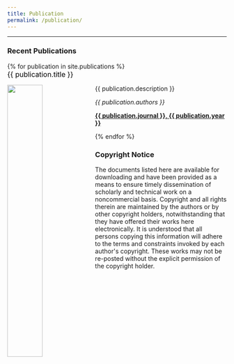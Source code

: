 ```yaml
---
title: Publication
permalink: /publication/
---
```


<hr>
<head>
<style>
<!-- styling for the cards -->
table {
  font-family: arial, sans-serif;
  border-collapse: collapse;
  width: 100%;
}

td, th {
border: 1px solid #dddddd;
text-align: left;
padding: 8px;
}

tr:nth-child(even) {
background-color: #dddddd;
}

td {
font-size: 14px;
}

a {
font-size: 16px;
line-height: 1px;
}

i {
font-size: 12px;
line-height: 1px;
padding-top: 5px
}

.well {
background-color: white;
border-radius: 30px;
}

.well:hover{
  background-color: #f5f5f5;
}

.search-container {
margin-bottom: 20px;
margin-left: 35%;

}

h4{
font-size: medium;
}

</style>
</head>

<!-- pasting all publications from _publications folder -->
### Recent Publications
<div id="publications-container">
{% for publication in site.publications %}
  <div class="col-sm-6 card-item">
    <div class="well">
      <a style="text-decoration: none; color: black; font-size: medium;" href="{{ publication.link }}">{{ publication.title }}</a>
      <p><img src="{{site.baseurl}}{{ publication.image }}" class="img-responsive" width="40%" style="float:left" alt=""></p>
      <p>{{ publication.description }}</p>
      <p><em>{{ publication.authors }}</em></p>
      <p><strong><a href="{{ publication.link }}">{{ publication.journal }}, {{ publication.year }}</a></strong></p>
    </div>
  </div>
{% endfor %}
</div>



<!-- group photo to be on the meet our team -->
<!-- img/peope/nh1--> 






<!-- <table>
 <tr><td><a href="https://www.biorxiv.org/content/10.1101/2022.07.04.498676v1">Executed and imagined grasping movements can be decoded from lower dimensional representation of distributed non-motor brain areas</a><br>
<i>Maarten C Ottenhoff, Maxime Verwoert, Sophocles Goulis, Albert Colon, Louis Wagner, Simon Tousseyn, Johannes P van Dijk, Pieter Kubben, Christian Herff</i><br>
bioRxiv, 2022</td></tr>
 <tr><td><a href="https://www.biorxiv.org/content/10.1101/2022.08.04.502829v1">The Nested Hierarchy of Overt, Mouthed, and Imagined Speech Activity Evident in Intracranial Recordings</a><br>
<i>Pedram Z Soroush, Christian Herff, Stephanie K Ries, Jerry J Shih, Tanja Schultz, Dean J Krusienski</i><br>
bioRxiv, 2022</td></tr>
  <tr><td><a href="https://www.cambridge.org/core/services/aop-cambridge-core/content/view/58CF5C42C9821AFF2092137B424884A7/S0033291722002367a.pdf/div-class-title-designing-daily-life-research-combining-experience-sampling-method-with-parallel-data-div.pdf">Designing daily-life research combining experience sampling method with parallel data</a><br>
<i>Joana De Calheiros Velozo, Jeroen Habets, Sandip V George, Koen Niemeijer, Olga Minaeva, Noëmi Hagemann, Christian Herff, Peter Kuppens, Aki Rintala, Thomas Vaessen, Harriëtte Riese, Philippe Delespaul</i><br>
Psychological Medicine, 2022</td></tr>
  <tr><td><a href="https://ieeexplore.ieee.org/abstract/document/9747300">Towards Closed-Loop Speech Synthesis from Stereotactic EEG: A Unit Selection Approach</a><br>
<i>Miguel Angrick, Maarten Ottenhoff, Lorenz Diener, Darius Ivucic, Gabriel Ivucic, Sophocles Goulis, Albert J Colon, Louis Wagner, Dean J Krusienski, Pieter L Kubben, Tanja Schultz, Christian Herff</i><br>
ICASSP 2022-2022 IEEE International Conference on Acoustics, Speech and Signal Processing (ICASSP), 2022</td></tr>
  <tr><td><a href="https://www.nature.com/articles/s41597-022-01542-9">Dataset of Speech Production in intracranial Electroencephalography</a><br>
<i>Maxime Verwoert, Maarten C Ottenhoff, Sophocles Goulis, Albert J Colon, Louis Wagner, Simon Tousseyn, Johannes P van Dijk, Pieter L Kubben, Christian Herff</i><br>
Scientific Data, 2022</td></tr>
<tr><td><a href="https://www.tandfonline.com/doi/abs/10.1080/2326263X.2021.2009654">Workshops of the eighth international brain–computer interface meeting: BCIs: the next frontier</a><br>
<i>Jane E Huggins, Dean Krusienski, Mariska J Vansteensel, Davide Valeriani, Antonia Thelen, Sergey Stavisky, James JS Norton, Anton Nijholt, Gernot Müller-Putz, Nataliya Kosmyna, Louis Korczowski, Christoph Kapeller, Christian Herff, Sebastian Halder, Christoph Guger, Moritz Grosse-Wentrup, Robert Gaunt, Aliceson Nicole Dusang, Pierre Clisson, Ricardo Chavarriaga, Charles W Anderson, Brendan Allison, Tetiana Aksenova, Erik Aarnoutse</i><br>
Brain-Computer Interfaces, 2022</td></tr>
</table>
### 2021
<table>
<tr><td><a href="https://arxiv.org/abs/2111.01457">Synthesizing Speech from Intracranial Depth Electrodes using an Encoder-Decoder Framework</a><br>
<i>Jonas Kohler, Maarten C Ottenhoff, Sophocles Goulis, Miguel Angrick, Albert J Colon, Louis Wagner, Simon Tousseyn, Pieter L Kubben, Christian Herff</i><br>
arXiv, 2021</td></tr><br>
<tr><td><a href="https://ieeexplore.ieee.org/abstract/document/9629639">Continuously Decoding Grasping Movements using Stereotactic Depth Electrodes</a><br>
<i>Maarten C Ottenhoff, Sophocles Goulis, Louis Wagner, Simon Tousseyn, Albert Colon, Pieter Kubben, Christian Herff</i><br>
2021 43rd Annual International Conference of the IEEE Engineering in Medicine & Biology Society (EMBC), 2021</td></tr>
<tr><td><a href="https://ieeexplore.ieee.org/abstract/document/9629711">Speech Synthesis from Stereotactic EEG using an Electrode Shaft Dependent Multi-Input Convolutional Neural Network Approach</a><br>
<i>Miguel Angrick, Maarten Ottenhoff, Sophocles Goulis, Albert J Colon, Louis Wagner, Dean J Krusienski, Pieter L Kubben, Tanja Schultz, Christian Herff</i><br>
2021 43rd Annual International Conference of the IEEE Engineering in Medicine & Biology Society (EMBC), 2021</td></tr>
<tr><td><a href="https://iopscience.iop.org/article/10.1088/1741-2552/ac2c9f/meta">Decoding four hand gestures with a single bipolar pair of electrocorticography electrodes</a><br>
<i>Maxime Verwoert, Mariska J Vansteensel, Zachary V Freudenburg, Erik J Aarnoutse, Frans S S Leijten, Nick F Ramsey, Mariana P Branco</i><br>
Journal of Neural Engineering, 2021</td></tr>
<tr><td><a href="https://www.nature.com/articles/s42003-021-02578-0">Real-time synthesis of imagined speech processes from minimally invasive recordings of neural activity</a><br>
<i>Miguel Angrick, Maarten C Ottenhoff, Lorenz Diener, Darius Ivucic, Gabriel Ivucic, Sophocles Goulis, Jeremy Saal, Albert J Colon, Louis Wagner, Dean J Krusienski, Pieter L Kubben, Tanja Schultz, Christian Herff</i><br>
Communications Biology, 2021</td></tr>
<tr><td><a href="https://www.sciencedirect.com/science/article/pii/S2213158221002734">Variability in subthalamic nucleus targeting for deep brain stimulation with 3 and 7 Tesla magnetic resonance imaging</a><br>
<i>Bethany R Isaacs, Margot Heijmans, Mark L Kuijf, Pieter L Kubben, Linda Ackermans, Yasin Temel, Max C Keuken, Birte U Forstmann</i><br>
NeuroImage: Clinical, 2021</td></tr>
<tr><td><a href="https://bmjopen.bmj.com/content/bmjopen/11/7/e047347.full.pdf">Predicting mortality of individual COVID-19 patients: A multicenter Dutch cohort*</a><br>
<i>Maarten C Ottenhoff, Lucas A Ramos, Wouter Potters, Marcus LF Janssen, Deborah Hubers, Shi Hu, Egill A Fridgeirsson, Dan Piña-Fuentes, Rajat Thomas, Iwan CC van der Horst, Christian Herff, Pieter Kubben, Paul WG Elbers, Henk A Marquering, Max Welling, Suat Simsek, Martijn D de Kruif, Tom Dormans, Lucas M Fleuren, Michiel Schinkel, Peter G Noordzij, Joop P van den Bergh, Caroline E Wyers, David TB Buis, W Joost Wiersinga, Ella HC van den Hout, Auke C Reidinga, Daisy Rusch, Kim CE Sigaloff, Renee A Douma, Lianne de Haan, Niels C Gritters van den Oever, Roger JMW Rennenberg, Guido A van Wingen, Marcel JH Aries, Martijn Beudel</i><br>
BMJ open, 2021</td></tr>
<tr><td><a href="https://www.frontiersin.org/articles/10.3389/fdgth.2021.618959/full?utm_source=S-TWT&utm_medium=SNET&utm_campaign=ECO_FDGTH_XXXXXXXX_auto-dlvrit">Digital health integration with neuromodulation therapies: the future of patient-centric innovation in neuromodulation</a><br>
<i>Yagna J Pathak, Walter Greenleaf, Leo Verhagen Metman, Pieter Kubben, Sridevi Sarma, Brian Pepin, Douglas Lautner, Scott DeBates, Alex M Benison, Binesh Balasingh, Erika Ross</i><br>
Frontiers in Digital Health, 2021</td></tr>
<tr><td><a href="https://journals.plos.org/plosone/article?id=10.1371/journal.pone.0249920">Can predicting COVID-19 mortality in a European cohort using only demographic and comorbidity data surpass age-based prediction: An externally validated study</a><br>
<i>Avishek Chatterjee, Guangyao Wu, Sergey Primakov, Cary Oberije, Henry Woodruff, Pieter Kubben, Ronald Henry, Marcel JH Aries, Martijn Beudel, Peter G Noordzij, Tom Dormans, Niels C Gritters van den Oever, Joop P van den Bergh, Caroline E Wyers, Suat Simsek, Renée Douma, Auke C Reidinga, Martijn D de Kruif, Julien Guiot, Anne-Noelle Frix, Renaud Louis, Michel Moutschen, Pierre Lovinfosse, Philippe Lambin</i><br>
PloS one, 2021</td></tr>
<tr><td><a href="https://link.springer.com/article/10.1186/s12859-021-03961-8">Tremor assessment using smartphone sensor data and fuzzy reasoning</a><br>
<i>Caro Fuchs, Marco S Nobile, Guillaume Zamora, Aurélie Degeneffe, Pieter Kubben, Uzay Kaymak</i><br>
BMC bioinformatics, 2021</td></tr>
<tr><td><a href="https://www.mdpi.com/2306-5729/6/2/22/pdf">A Long-Term, Real-Life Parkinson Monitoring Database Combining Unscripted Objective and Subjective Recordings</a><br>
<i>Jeroen GV Habets, Margot Heijmans, Albert FG Leentjens, Claudia JP Simons, Yasin Temel, Mark L Kuijf, Pieter L Kubben, Christian Herff</i><br>
Data, 2021</td></tr>
<tr><td><a href="https://scholar.google.com/citations?view_op=view_citation&hl=en&user=qJ8121AAAAAJ&sortby=pubdate&citation_for_view=qJ8121AAAAAJ:mvPsJ3kp5DgC">Clinical course of COVID-19 in the Netherlands: an overview of 2607 patients in hospital during the first wave</a><br>
<i>Marcel JH Ariës, Joop P van den Bergh, Martijn Beudel, Wim Boersma, Tom Dormans, Renee Douma, Annet Eerens, Paul WG Elbers, Lucas M Fleuren, L de Haan, IJCC van der Horst, S Hu, D Hubers, MLF Janssen, M de Kruif, PL Kubben, SMJ van Kuijk, PG Noordzij, M Ottenhoff, DAI Piña-Fuentes, WV Potters, AC Reidinga, RSC Renckens, S Rigter, D Rusch, M Schinkel, KCE Sigaloff, S Simsek, P Stassen, R Stassen, RM Thomas, GA van Wingen, M Welling, WJ Wiersinga, MDJ Wolvers, CE Wyers</i><br>
Nederlands Tijdschrift Voor Geneeskunde, 2021</td></tr>
<tr><td><a href="https://www.biorxiv.org/content/10.1101/2021.09.03.458142.full.pdf">Rapid dynamic naturalistic monitoring of bradykinesia in Parkinson’s disease using a wrist-worn accelerometer</a><br>
<i>Jeroen GV Habets, Christian Herff, Pieter L Kubben, Mark L Kuijf, Yasin Temel, Luc JW Evers, Bastiaan R Bloem, Philip A Starr, Simon Little</i><br>
bioRxiv, 2021</td></tr>
<tr><td><a href="https://www.sciencedirect.com/science/article/pii/S0303846720306843">The association between surgical characteristics and cognitive decline following deep brain stimulation of the subthalamic nucleus in Parkinson’s disease</a><br>
<i>Anne EP Mulders, Yasin Temel, Mehmet Tonge, Frédéric LWVJ Schaper, Vivianne van Kranen-Mastenbroek, Linda Ackermans, Pieter Kubben, Marcus LF Janssen, Annelien Duits</i><br>
Clinical Neurology and Neurosurgery, 2021</td></tr>
</table>
### 2020
<table>
  <tr><td><a href="https://scholar.google.com/citations?view_op=view_citation&hl=en&user=qJ8121AAAAAJ&sortby=pubdate&citation_for_view=qJ8121AAAAAJ:4fKUyHm3Qg0C">Adaptive median feature baseline correction for improving recognition of epileptic seizures in ICU EEG</a><br>
<i>Shivarudhrappa Raghu, Natarajan Sriraam, Erik D Gommer, Danny MW Hilkman, Yasin Temel, Shyam Vasudeva Rao, Pieter L Kubben</i><br>
Neurocomputing, 2020</td></tr>
<tr><td><a href="https://bmjopen.bmj.com/content/bmjopen/10/9/e040175.full.pdf">Serial measurements in COVID-19-induced acute respiratory disease to unravel heterogeneity of the disease course: design of the Maastricht Intensive Care COVID cohort (MaastrICCht)</a><br>
<i>Jeanette Tas, Rob JJ Van Gassel, Serge JH Heines, Mark MG Mulder, Nanon FL Heijnen, Melanie J Acampo-de Jong, Julia LM Bels, Frank C Bennis, Marcel Koelmann, Rald VM Groven, Moniek A Donkers, Frank Van Rosmalen, Ben JM Hermans, Steven JR Meex, Alma Mingels, Otto Bekers, Paul Savelkoul, Astrid ML Oude Lashof, Joachim Wildberger, Fabian H Tijssen, Wolfgang Buhre, Jan-Willem EM Sels, Chahinda Ghossein-Doha, Rob GH Driessen, Pieter L Kubben, Marcus LF Janssen, Gerry AF Nicolaes, Ulrich Strauch, Zafer Geyik, Thijs SR Delnoij, Kim HM Walraven, Coen DA Stehouwer, Jeanine AMCF Verbunt, Walther NKA Van Mook, Susanne Van Santen, Ronny M Schnabel, Marcel JH Aries, Marcel CG Van De Poll, Dennis Bergmans, Iwan CC Van Der Horst, Sander Van Kuijk, Bas CT Van Bussel</i><br>
BMJ open, 2020</td></tr>
<tr><td><a href="https://scholar.google.com/citations?view_op=view_citation&hl=en&user=qJ8121AAAAAJ&sortby=pubdate&citation_for_view=qJ8121AAAAAJ:08ZZubdj9fEC">Cross-database evaluation of EEG based epileptic seizures detection driven by adaptive median feature baseline correction</a><br>
<i>S Raghu, Natarajan Sriraam, Erik D Gommer, Danny MW Hilkman, Yasin Temel, Shyam Vasudeva Rao, Alangar Satyaranjandas Hegde, Pieter L Kubben</i><br>
Clinical Neurophysiology, 2020</td></tr>
<tr><td><a href="https://scholar.google.com/citations?view_op=view_citation&hl=en&user=qJ8121AAAAAJ&sortby=pubdate&citation_for_view=qJ8121AAAAAJ:abG-DnoFyZgC">Automated detection of epileptic seizures using successive decomposition index and support vector machine classifier in long-term EEG</a><br>
<i>Shivarudhrappa Raghu, Natarajan Sriraam, Shyam Vasudeva Rao, Alangar Sathyaranjan Hegde, Pieter L Kubben</i><br>
Neural Computing and Applications, 2020</td></tr>
<tr><td><a href="https://www.ncbi.nlm.nih.gov/pmc/articles/pmc7405071/">Prefrontal High Gamma in ECoG tags periodicity of musical rhythms in perception and imagination</a><br>
<i>Steffen A Herff, Christian Herff, Andrew J Milne, Garett Johnson, Jerry J Shih, Dean J Krusienski</i><br>
eNeuro, 2020</td></tr>
<tr><td><a href="https://www.frontiersin.org/articles/10.3389/fnhum.2020.00144/full">Brain-computer interfaces and augmented/virtual reality</a><br>
<i>Felix Putze, Athanasios Vourvopoulos, Anatole Lécuyer, Dean Krusienski, Sergi Bermúdez i Badia, Timothy Mullen, Christian Herff</i><br>
Frontiers in human neuroscience, 2020</td></tr>
<tr><td><a href="https://www.ncbi.nlm.nih.gov/pmc/articles/PMC7324271/">Complexity analysis and dynamic characteristics of EEG using MODWT based entropies for identification of seizure onset</a><br>
<i>Shivarudhrappa Raghu, Natarajan Sriraam, Yasin Temel, Shyam Vasudeva Rao, Alangar Sathyaranjan Hegde, Pieter L Kubben</i><br>
Journal of biomedical research, 2020</td></tr>
<tr><td><a href="https://scholar.google.com/citations?view_op=view_citation&hl=en&user=qJ8121AAAAAJ&sortby=pubdate&citation_for_view=qJ8121AAAAAJ:sSrBHYA8nusC">Mobile apps for neuroscience</a><br>
<i>Albert-Jan Plate, Pieter Kubben</i><br>
Neurotechnology: Methods, advances and applications, 2020</td></tr>
<tr><td><a href="https://scholar.google.com/citations?view_op=view_citation&hl=en&user=qJ8121AAAAAJ&sortby=pubdate&citation_for_view=qJ8121AAAAAJ:738O_yMBCRsC">EEG based multi-class seizure type classification using convolutional neural network and transfer learning</a><br>
<i>Shivarudhrappa Raghu, Natarajan Sriraam, Yasin Temel, Shyam Vasudeva Rao, Pieter L Kubben</i><br>
Neural Networks, 2020</td></tr>
<tr><td><a href="https://www.frontiersin.org/articles/10.3389/fnins.2020.00123/full">The potential of stereotactic-EEG for brain-computer interfaces: current progress and future directions</a><br>
<i>Christian Herff, Dean J Krusienski, Pieter Kubben</i><br>
Frontiers in Neuroscience, 2020</td></tr>
<tr><td><a href="https://peerj.com/articles/10317/">Machine learning prediction of motor response after deep brain stimulation in Parkinson’s disease—proof of principle in a retrospective cohort</a><br>
<i>Jeroen GV Habets, Marcus LF Janssen, Annelien A Duits, Laura CJ Sijben, Anne EP Mulders, Bianca De Greef, Yasin Temel, Mark L Kuijf, Pieter L Kubben, Christian Herff</i><br>
PeerJ, 2020</td></tr>
<tr><td><a href="https://mhealth.jmir.org/2020/5/e15628/">Mobile health daily life monitoring for Parkinson disease: development and validation of ecological momentary assessments</a><br>
<i>Jeroen Habets, Margot Heijmans, Christian Herff, Claudia Simons, Albert FG Leentjens, Yasin Temel, Mark Kuijf, Pieter Kubben</i><br>
JMIR mHealth and uHealth, 2020</td></tr>
<tr><td><a href="https://www.ncbi.nlm.nih.gov/pmc/articles/pmc7526030/">Protocol: Serial measurements in COVID-19-induced acute respiratory disease to unravel heterogeneity of the disease course: design of the Maastricht Intensive Care COVID cohort (MaastrICCht)</a><br>
<i>Jeanette Tas, Rob JJ van Gassel, Serge JH Heines, Mark MG Mulder, Nanon FL Heijnen, Melanie J Acampo-de Jong, Julia LM Bels, Frank C Bennis, Marcel Koelmann, Rald VM Groven, Moniek A Donkers, Frank van Rosmalen, Ben JM Hermans, Steven JR Meex, Alma MA Mingels, Otto Bekers, Paul HM Savelkoul, Astrid ML Oude Lashof, Joachim E Wildberger, Fabian H Tijssen, Wolfgang FFA Buhre, Jan-Willem EM Sels, Chahinda Ghossein-Doha, Rob GH Driessen, Pieter L Kubben, Marcus LF Janssen, Gerry AF Nicolaes, Ulrich Strauch, Zafer Geyik, Thijs SR Delnoij, Kim HM Walraven, Coen DA Stehouwer, Jeanine AMCF Verbunt, Walther NKA Van Mook, Susanne van Santen, Ronny M Schnabel, Marcel JH Aries, Marcel CG van de Poll, Dennis CJJ Bergmans, Iwan CC van der Horst, Sander MJ van Kuijk, Bas CT van Bussel</i><br>
BMJ Open, 2020</td></tr>
<tr><td><a href="https://scholar.google.com/citations?view_op=view_citation&hl=en&user=qJ8121AAAAAJ&cstart=20&pagesize=80&sortby=pubdate&citation_for_view=qJ8121AAAAAJ:D_sINldO8mEC">A Smartphone-Based Clinical Decision Support System for Tremor Assessment</a><br>
<i>Pieter Kubben, Uzay Kaymak</i><br>
Computational Intelligence Methods for Bioinformatics and Biostatistics: 16th International Meeting, CIBB 2019, Bergamo, Italy, September 4-6, 2019, Revised Selected Papers, 2020</td></tr>
<tr><td><a href="https://mededu.jmir.org/2020/2/e17030?utm_source=TrendMD&utm_medium=cpc&utm_campaign=JMIR_TrendMD_0">Understanding Medical Students’ Attitudes Toward Learning eHealth: Questionnaire Study</a><br>
<i>Kjeld Vossen, Jan-Joost Rethans, Sander MJ van Kuijk, Cees P van der Vleuten, Pieter L Kubben</i><br>
JMIR medical education, 2020</td></tr>
</table>
### 2019
 <table>
  <tr><td><a href="https://www.nature.com/articles/s41531-019-0093-5">Monitoring Parkinson’s disease symptoms during daily life: a feasibility study</a><br>
<i>Margot Heijmans, Jeroen GV Habets, Christian Herff, Jos Aarts, An Stevens, Mark L Kuijf, Pieter L Kubben</i><br>
npj Parkinson's Disease, 2019</td></tr>
<tr><td><a href="https://scholar.google.com/citations?view_op=view_citation&hl=en&user=qJ8121AAAAAJ&cstart=20&pagesize=80&sortby=pubdate&citation_for_view=qJ8121AAAAAJ:cFHS6HbyZ2cC">A novel approach for classification of epileptic seizures using matrix determinant</a><br>
<i>Shivarudhrappa Raghu, Natarajan Sriraam, Alangar Sathyaranjan Hegde, Pieter L Kubben</i><br>
Expert Systems with Applications, 2019</td></tr>
<tr><td><a href="https://www.ncbi.nlm.nih.gov/pmc/articles/pmc7539697/">Workshops of the seventh international brain-computer interface meeting: not getting lost in translation</a><br>
<i>Jane E Huggins, Christoph Guger, Erik Aarnoutse, Brendan Allison, Charles W Anderson, Steven Bedrick, Walter Besio, Ricardo Chavarriaga, Jennifer L Collinger, An H Do, Christian Herff, Matthias Hohmann, Michelle Kinsella, Kyuhwa Lee, Fabien Lotte, Gernot Müller-Putz, Anton Nijholt, Elmar Pels, Betts Peters, Felix Putze, Rüdiger Rupp, Gerwin Schalk, Stephanie Scott, Michael Tangermann, Paul Tubig, Thorsten Zander</i><br>
Brain-Computer Interfaces, 2019</td></tr>
<tr><td><a href="https://scholar.google.com/citations?view_op=view_citation&hl=en&user=qJ8121AAAAAJ&cstart=20&pagesize=80&sortby=pubdate&citation_for_view=qJ8121AAAAAJ:D03iK_w7-QYC">Performance evaluation of DWT based sigmoid entropy in time and frequency domains for automated detection of epileptic seizures using SVM classifier</a><br>
<i>Shivarudhrappa Raghu, Natarajan Sriraam, Yasin Temel, Shyam Vasudeva Rao, Alangar Satyaranjandas Hegde, Pieter L Kubben</i><br>
Computers in biology and medicine, 2019</td></tr>
<tr><td><a href="https://link.springer.com/article/10.1007/s10143-017-0941-x">Deep brain stimulation of the anterior nucleus of the thalamus for drug-resistant epilepsy</a><br>
<i>Tim AM Bouwens Van Der Vlis, Olaf EMG Schijns, Frédéric LWVJ Schaper, Govert Hoogland, Pieter Kubben, Louis Wagner, Rob Rouhl, Yasin Temel, Linda Ackermans</i><br>
Neurosurgical review, 2019</td></tr>
<tr><td><a href="https://www.sciencedirect.com/science/article/am/pii/S092523121930133X">Interpretation of convolutional neural networks for speech spectrogram regression from intracranial recordings</a><br>
<i>Miguel Angrick, Christian Herff, Garett Johnson, Jerry Shih, Dean Krusienski, Tanja Schultz</i><br>
Neurocomputing, 2019</td></tr>
<tr><td><a href="https://www.ncbi.nlm.nih.gov/pmc/articles/pmc6822609/">Speech synthesis from ECoG using densely connected 3D convolutional neural networks</a><br>
<i>Miguel Angrick, Christian Herff, Emily Mugler, Matthew C Tate, Marc W Slutzky, Dean J Krusienski, Tanja Schultz</i><br>
Journal of neural engineering, 2019</td></tr>
<tr><td><a href="https://www.frontiersin.org/articles/10.3389/fnins.2019.01267/full">Generating natural, intelligible speech from brain activity in motor, premotor, and inferior frontal cortices</a><br>
<i>Christian Herff, Lorenz Diener, Miguel Angrick, Emily Mugler, Matthew C Tate, Matthew A Goldrick, Dean J Krusienski, Marc W Slutzky, Tanja Schultz</i><br>
Frontiers in Neuroscience, 2019</td></tr>
<tr><td><a href="https://www.frontiersin.org/articles/10.3389/fnhum.2019.00401/full">Estimating cognitive workload in an interactive virtual reality environment using EEG</a><br>
<i>Christoph Tremmel, Christian Herff, Tetsuya Sato, Krzysztof Rechowicz, Yusuke Yamani, Dean J Krusienski</i><br>
Frontiers in Human Neuroscience, 2019</td></tr>
<tr><td><a href="https://www.ncbi.nlm.nih.gov/pmc/articles/pmc6744823/">Stereotactic accuracy and frame mounting: A phantom study</a><br>
<i>Onur Alptekin, Felix S Gubler, Linda Ackermans, Pieter L Kubben, Mark L Kuijf, Ersoy Kocabicak, Yasin Temel</i><br>
Surgical neurology international, 2019</td></tr>
<tr><td><a href="https://library.oapen.org/bitstream/handle/20.500.12657/22918/1007243.pdf?sequence=1#page=170">Mobile apps</a><br>
<i>Pieter Kubben</i><br>
Fundamentals of Clinical Data Science, 2019</td></tr>
<tr><td><a href="https://www.ncbi.nlm.nih.gov/pmc/articles/pmc6416754/">Feasibility of using a low-cost head-mounted augmented reality device in the operating room</a><br>
<i>Pieter L Kubben, Remir SN Sinlae</i><br>
Surgical neurology international, 2019</td></tr>
<tr><td><a href="https://library.oapen.org/bitstream/handle/20.500.12657/22918/1007243.pdf?sequence=1#page=10">Data Sources</a><br>
<i>Pieter Kubben</i><br>
Fundamentals of Clinical Data Science, 2019</td></tr>
</table>
### 2018
<table>
  <tr><td><a href="https://journals.plos.org/plosone/article?id=10.1371/journal.pone.0208119">Predicting altcoin returns using social media</a><br>
<i>Lars Steinert, Christian Herff</i><br>
PloS one, 2018</td></tr>
<tr><td><a href="https://onlinelibrary.wiley.com/doi/pdf/10.1002/mds.115">An update on adaptive deep brain stimulation in Parkinson's disease</a><br>
<i>Jeroen GV Habets, Margot Heijmans, Mark L Kuijf, Marcus LF Janssen, Yasin Temel, Pieter L Kubben</i><br>
Movement Disorders, 2018</td></tr>
<tr><td><a href="http://www.neurosurgery.dergisi.org/pdf.php?&id=2097">Management of hardware related infections after DBS surgery: a cost analysis</a><br>
<i>Pim Wetzelaer, Tim Vlis, Mehmet Tonge, Linda Ackermans, Pieter Kubben, Silvia Evers, Ersoy Kocabicak, Yasin Temel</i><br>
Turk Neurosurg, 2018</td></tr>
<tr><td><a href="http://neurosurgery.dergisi.org/pdf.php?&id=2029">Perioperative Technical Complications in Deep Brain Stimulation Surgeries</a><br>
<i>Onur Alptekin, Ersoy Kocabicak, Felix S Gubler, Linda Ackermans, Pieter L Kubben, Yasin Temel</i><br>
Turkish neurosurgery, 2018</td></tr>
<tr><td><a href="https://www.frontiersin.org/articles/10.3389/fnhum.2018.00440/abstract">Detection and Estimation of Working Memory States and Cognitive Functions Based on Neurophysiological Measures</a><br>
<i>Felix Putze, Christian Mühl, Fabien Lotte, Stephen Fairclough, Christian Herff</i><br>
Frontiers in Human Neuroscience, 2018</td></tr>
<tr><td><a href="https://csl.uni-bremen.de/cms/images/documents/publications/angrick_2018esann.pdf">interpretation of convolutional neural networks for speech regression from electrocorticography.</a><br>
<i>Miguel Angrick, Christian Herff, Garett Johnson, Jerry Shih, Dean Krusienski, Tanja Schultz</i><br>
ESANN 2018 - 26th European Symposium on Artificial Neural Networks, Computational Intelligence and Machine Learning, 2018</td></tr>
<tr><td><a href="https://www.ncbi.nlm.nih.gov/pmc/articles/PMC6293600/">Comparing deep brain stimulation in the ventral intermediate nucleus versus the posterior subthalamic area in essential tremor patients</a><br>
<i>Aurélie Degeneffe, Mark L Kuijf, Linda Ackermans, Yasin Temel, Pieter L Kubben</i><br>
Surgical neurology international, 2018</td></tr>
</table>
### 2017
 <table>
  <tr><td><a href="https://link.springer.com/article/10.1007/s00701-017-3242-9">Methodology, outcome, safety and in vivo accuracy in traditional frame-based stereoelectroencephalography</a><br>
  <i>Lars E van der Loo, Olaf EMG Schijns, Govert Hoogland, Albert J Colon, G Louis Wagner, Jim TA Dings, Pieter L Kubben</i><br>
Acta neurochirurgica, 2017</td></tr>
<tr><td><a href="https://core.ac.uk/download/pdf/189934577.pdf#page=73">Evaluating fNIRS-based workload discrimination in a realistic driving scenario</a><br>
<i>Christian Herff, Felix Putze, Tanja Schultz</i><br>
The First Biannual Neuroadaptive Technology, Conference (Berlin:), 2017</td></tr>
<tr><td><a href="https://www.researchgate.net/profile/Pieter-Kubben-2/publication/321391079_Teaching_Computer_Programming_to_Medical_Doctors_Nurses_and_Hospital_Staff_A_Pilot_Study/links/5bad103c92851ca9ed2a4bc1/Teaching-Computer-Programming-to-Medical-Doctors-Nurses-and-Hospital-Staff-A-Pilot-Study.pdf">Teaching computer programming to medical doctors, nurses and hospital staff: a pilot study</a><br>
<i>Pieter L Kubben, Pepijn Looije, Albert Scherpbier, Frits van Merode</i><br>
Open Acces J Neurol Neurosurg, 2017</td></tr>
<tr><td><a href="https://www.tandfonline.com/doi/pdf/10.1080/2326263X.2016.1275488">Workshops of the Sixth International Brain–Computer Interface Meeting: brain–computer interfaces past, present, and future</a><br>
<i>Jane E Huggins, Christoph Guger, Mounia Ziat, Thorsten O Zander, Denise Taylor, Michael Tangermann, Aureli Soria-Frisch, John Simeral, Reinhold Scherer, Rüdiger Rupp, Giulio Ruffini, Douglas KR Robinson, Nick F Ramsey, Anton Nijholt, Gernot Müller-Putz, Dennis J McFarland, Donatella Mattia, Brent J Lance, Pieter-Jan Kindermans, Iñaki Iturrate, Christian Herff, Disha Gupta, An H Do, Jennifer L Collinger, Ricardo Chavarriaga, Steven M Chase, Martin G Bleichner, Aaron Batista, Charles W Anderson, Erik J Aarnoutse</i><br>
Brain-Computer Interfaces, 2017</td></tr>
<tr><td><a href="https://drive.google.com/file/u/0/d/1xWc_8af9oZtyvlbEYhd1rIa4FivyiiC3/view">Biosignal-based spoken communication: A survey</a><br>
<i>Tanja Schultz, Michael Wand, Thomas Hueber, Dean J Krusienski, Christian Herff, Jonathan S Brumberg</i><br>
IEEE/ACM Transactions on Audio, Speech, and Language Processing, 2017</td></tr>
<tr><td><a href="https://www.csl.uni-bremen.de/cms/images/documents/publications/Herff2017MusicBCI.pdf">Signal Characterization for a Musical Rhythm BCI</a><br>
<i>Steffen A Herff, GD Johnson, Andrew J Milne, Christian Herff, J Kim, JJ Shih, DJ Krusienski</i><br>
Proceedings of 39th Annual International Conference of the IEEE Engineering in Medicine and Biology Society (EMBC'17): International Convention Centre, Jeju Island, Korea, July 11 to 15, 2017, 2017</td></tr>
<tr><td><a href="https://www.ncbi.nlm.nih.gov/pmc/articles/pmc5502297/">Delayed cerebral ischemia after subarachnoid hemorrhage: Comparing and integrating classification systems</a><br>
<i>Pieter L Kubben, Menno R Germans, Ramazan Jabbarli</i><br>
Surgical neurology international, 2017</td></tr>
<tr><td><a href="https://www.ncbi.nlm.nih.gov/pmc/articles/PMC5609441/">NeuroMind: Past, present, and future</a><br>
<i>Pieter L Kubben</i><br>
Surgical neurology international, 2017</td></tr>
<tr><td><a href="https://www.ncbi.nlm.nih.gov/pmc/articles/PMC5655757/">Infections in deep brain stimulation: Shaving versus not shaving</a><br>
<i>Felix S Gubler, Linda Ackermans, Pieter L Kubben, Aysun Damci, Mark L Kuijf, Mayke Oosterloo, R Jeroen Vermeulen, Sarah Hescham, Ersoy Kocabicak, Erkan Kurt, Yasin Temel</i><br>
Surgical neurology international, 2017</td></tr>
<tr><td><a href="https://pdfs.semanticscholar.org/31c6/b3b68b280ee3c55be5df5332116010885782.pdf">Introducing “computational neurosurgery”</a><br>
<i>Pieter L Kubben</i><br>
Surgical neurology international, 2017</td></tr>
</table>
### 2016
<table>
<tr><td><a href="https://scholar.google.com/citations?view_op=view_citation&hl=en&user=qJ8121AAAAAJ&cstart=20&pagesize=80&sortby=pubdate&citation_for_view=qJ8121AAAAAJ:4JMBOYKVnBMC">EP 13. Tailored anesthetic techniques in patients with severe Tourette Syndrome undergoing surgery for Deep Brain Stimulation</a><br>
<i>M Bos, L Ackermans, A Smeets, P Kubben, V van Kranen-Mastenbroek, A Leentjens, W Buhre, V Visser-Vandewalle, Y Temel</i><br>
Clinical Neurophysiology, 2016</td></tr>
<tr><td><a href="https://scholar.google.com/citations?view_op=view_citation&hl=en&user=qJ8121AAAAAJ&cstart=20&pagesize=80&sortby=pubdate&citation_for_view=qJ8121AAAAAJ:RHpTSmoSYBkC">EP 12. TREMOR12: An open-source mobile app for tremor quantification</a><br>
<i>P Kubben, M Kuijf, L Ackermans, A Leentjens, Y Temel</i><br>
Clinical Neurophysiology, 2016</td></tr>
<tr><td><a href="https://scholar.google.com/citations?view_op=view_citation&hl=en&user=qJ8121AAAAAJ&cstart=20&pagesize=80&sortby=pubdate&citation_for_view=qJ8121AAAAAJ:R3hNpaxXUhUC">Technical feasibility of integrating 7 T anatomical MRI in image-guided radiotherapy of glioblastoma: a preparatory study</a><br>
<i>Inge Compter, Jurgen Peerlings, Daniëlle BP Eekers, Alida A Postma, Dimo Ivanov, Christopher J Wiggins, Pieter Kubben, Benno Küsters, Pieter Wesseling, Linda Ackermans, Olaf EMG Schijns, Philippe Lambin, Aswin L Hoffmann</i><br>
Magnetic Resonance Materials in Physics, Biology and Medicine, 2016</td></tr>
<tr><td><a href="https://www.thieme-connect.com/products/ejournals/html/10.1055/s-0035-1564419">Neurosurgical videos on YouTube</a><br>
<i>Julio Leonardo Barbosa Pereira, Felipe Batalini, Pieter L Kubben, Lucas Alverne Freitas de Albuquerque, Bernardo Andrada, Pollyana Magalhães, Gervásio Teles C de Carvalho, Eberval Gadelha Figueiredo</i><br>
Arquivos Brasileiros de Neurocirurgia: Brazilian Neurosurgery, 2016</td></tr>
<tr><td><a href="https://scholar.google.com/citations?view_op=view_citation&hl=en&user=qJ8121AAAAAJ&cstart=20&pagesize=80&sortby=pubdate&citation_for_view=qJ8121AAAAAJ:iH-uZ7U-co4C">TREMOR12: an open-source mobile app for tremor quantification (vol 94, pg 182, 2016)</a><br>
<i>PL Kubben, ML Kuijf, L Ackermans, AFG Leentjens, Y Temel</i><br>
STEREOTACTIC AND FUNCTIONAL NEUROSURGERY, 2016</td></tr>
<tr><td><a href="https://www.csl.uni-bremen.de/cms/images/documents/publications/Interspeech2016_WeinerEtAl.pdf">Speech-Based Detection of Alzheimer's Disease in Conversational German.</a><br>
<i>Jochen Weiner, Christian Herff, Tanja Schultz</i><br>
Interspeech 2016, 2016</td></tr>
<tr><td><a href="https://www.frontiersin.org/articles/10.3389/fnins.2016.00429/full">Automatic speech recognition from neural signals: a focused review</a><br>
<i>Christian Herff, Tanja Schultz</i><br>
Frontiers in Neuroscience, 2016</td></tr>
<tr><td><a href="https://www.karger.com/Article/PDF/446610">TREMOR12: an open-source mobile app for tremor quantification</a><br>
<i>Pieter L Kubben, Mark L Kuijf, Linda PCM Ackermans, Albert FG Leentjes, Yasin Temel</i><br>
Stereotactic and functional neurosurgery, 2016</td></tr>
<tr><td><a href="https://www.ncbi.nlm.nih.gov/pmc/articles/PMC4828953/">Programming for physicians: A free online course</a><br>
<i>Pieter L Kubben</i><br>
Surgical neurology international, 2016</td></tr>
</table>
### 2015
<table>
<tr><td><a href="https://www.frontiersin.org/articles/10.3389/fnint.2015.00046/full">Is there still need for microelectrode recording now the subthalamic nucleus can be well visualized with high field and ultrahigh MR imaging?</a><br>
<i>Ersoy Kocabicak, Onur Alptekin, Linda Ackermans, Pieter Kubben, Mark Kuijf, Erkan Kurt, Rianne Essselink, Yasin Temel</i><br>
Frontiers in integrative neuroscience, 2015</td></tr>
<tr><td><a href="https://www.frontiersin.org/articles/10.3389/fnins.2014.00373/full">Hybrid fNIRS-EEG based classification of auditory and visual perception processes</a><br>
<i>Felix Putze, Sebastian Hesslinger, Chun-Yu Tse, YunYing Huang, Christian Herff, Cuntai Guan, Tanja Schultz</i><br>
Using Neurophysiological Signals that Reflect Cognitive or Affective State, 2015</td></tr>
<tr><td><a href="https://link.springer.com/article/10.1007/s10143-015-0641-3">The start and development of epilepsy surgery in Europe: a historical review</a><br>
<i>Olaf EMG Schijns, Govert Hoogland, Pieter L Kubben, Peter J Koehler</i><br>
Neurosurgical review, 2015</td></tr>
<tr><td><a href="https://www.researchgate.net/profile/Vivianne-Van-Kranen-Mastenbroek/publication/283282101_A_detailed_analysis_of_intracerebral_hemorrhages_in_DBS_surgeries/links/5a25342da6fdcc8e86693785/A-detailed-analysis-of-intracerebral-hemorrhages-in-DBS-surgeries.pdf">A detailed analysis of intracerebral hemorrhages in DBS surgeries</a><br>
<i>Mehmet Tonge, Linda Ackermans, Ersoy Kocabicak, Vivianne van Kranen-Mastenbroek, Mark Kuijf, Mayke Oosterloo, Pieter Kubben, Yasin Temel</i><br>
Clinical neurology and neurosurgery, 2015</td></tr>
<tr><td><a href="https://europepmc.org/articles/4314833">Programming for physicians: A crash course.</a><br>
<i>Pieter L Kubben</i><br>
Surgical neurology international, 2015</td></tr>
<tr><td><a href="https://www.ncbi.nlm.nih.gov/pmc/articles/PMC4352633/">E-learning for neurosurgeons: Getting the most from the new web tools</a><br>
<i>Julio Leonardo Barbosa Pereira, Pieter Leonard Kubben, Lucas Alverne Freitas de Albuquerque, Felipe Batalini, Gervásio Teles Cardoso de Carvalho, Atos Alves de Sousa</i><br>
Asian journal of neurosurgery, 2015</td></tr>
<tr><td><a href="https://internal-journal.frontiersin.org/articles/10.3389/fnins.2015.00217/full">Brain-to-text: decoding spoken phrases from phone representations in the brain</a><br>
<i>Christian Herff, Dominic Heger, Adriana De Pesters, Dominic Telaar, Peter Brunner, Gerwin Schalk, Tanja Schultz</i><br>
Frontiers in Neuroscience, 2015</td></tr>
<tr><td><a href="https://www.frontiersin.org/articles/10.3389/fnhum.2015.00617/full">Toward a wireless open source instrument: functional near-infrared spectroscopy in mobile neuroergonomics and BCI applications</a><br>
<i>Alexander Von Lühmann, Christian Herff, Dominic Heger, Tanja Schultz</i><br>
Frontiers in Human Neuroscience, 2015</td></tr>
</table>
### Older
<table>
<tr><td><a href="https://csl.uni-bremen.de/cms/images/documents/publications/BCI_Heger2014.pdf">Continuous affective states recognition using functional near infrared spectroscopy</a><br>
<i>Dominic Heger, Christian Herff, Felix Putze, Reinhard Mutter, Tanja Schultz</i><br>
Brain-Computer Interfaces, 2014</td></tr>
<tr><td><a href="https://internal-journal.frontiersin.org/articles/10.3389/fnhum.2013.00935/full">Mental workload during n-back task—quantified in the prefrontal cortex using fNIRS</a><br>
<i>Christian Herff, Dominic Heger, Ole Fortmann, Johannes Hennrich, Felix Putze, Tanja Schultz</i><br>
Frontiers in Human Neuroscience, 2014</td></tr>
<tr><td><a href="https://scholar.google.com/citations?view_op=view_citation&hl=en&user=qJ8121AAAAAJ&cstart=20&pagesize=80&sortby=pubdate&citation_for_view=qJ8121AAAAAJ:ZeXyd9-uunAC">Intraoperative MRI versus standard neuron-avigation for the neurosurgical treatment of glioblastoma: a randomized controlled trial.</a><br>
<i>PL Kubben, Félix Scholtes, OEMG Schijns, Ter Laak-Poort, OPM Teernstra, AGH Kessels, JJ Van Overbeeke, Didier MARTIN, H Van Santbrink</i><br>
Surgical Neurology, 2014</td></tr>
<tr><td><a href="https://www.ncbi.nlm.nih.gov/pmc/articles/pmc4078446/">Intraoperative magnetic resonance imaging versus standard neuronavigation for the neurosurgical treatment of glioblastoma: a randomized controlled trial</a><br>
<i>Pieter L Kubben, Felix Scholtes, Olaf EMG Schijns, Mariël P ter Laak-Poort, Onno PM Teernstra, Alfons GH Kessels, Jacobus J van Overbeeke, Didier H Martin, Henk Van Santbrink</i><br>
Surgical neurology international, 2014</td></tr>
<tr><td><a href="https://scholar.google.com/citations?view_op=view_citation&hl=en&user=qJ8121AAAAAJ&cstart=20&pagesize=80&sortby=pubdate&citation_for_view=qJ8121AAAAAJ:roLk4NBRz8UC">The Use of Smartphones and Mobile Clinical Decision Support Systems in Clinical Clerkships.</a><br>
<i>AMR Schols, HHLM Donkers, Manuela Voorend, DML Verstegen, Henk Hoogland, Pieter Leonard Kubben</i><br>
International Journal of Interactive Mobile Technologies, 2013</td></tr>
<tr><td><a href="https://cyberleninka.org/article/n/1053140.pdf">Intraoperative magnetic resonance imaging for high grade glioma resection: Evidence-based or wishful thinking</a><br>
<i>Pieter L Kubben, Henk Van Santbrink</i><br>
Surg Neurol Int, 2013</td></tr>
<tr><td><a href="https://scholar.google.com/citations?view_op=view_citation&hl=en&user=qJ8121AAAAAJ&cstart=20&pagesize=80&sortby=pubdate&citation_for_view=qJ8121AAAAAJ:4TOpqqG69KYC">Windows 8: A promise for tablet computers in the hospital?</a><br>
<i>Pieter L Kubben</i><br>
Surgical neurology international, 2013</td></tr>
<tr><td><a href="https://pdfs.semanticscholar.org/02f5/34e1475d3df90a9b00505c0637aeaf5dfbb2.pdf">Why physicians might want to learn computer programming</a><br>
<i>Pieter Kubben</i><br>
Surgical neurology international, 2013</td></tr>
<tr><td><a href="https://scholar.google.com/citations?view_op=view_citation&hl=en&user=qJ8121AAAAAJ&cstart=20&pagesize=80&sortby=pubdate&citation_for_view=qJ8121AAAAAJ:mVmsd5A6BfQC">P. 298 MOBILE CLINICAL DECISION SUPPORT SYSTEMS FOR IMPLEMENTATION OF NEUROONCOLOGICAL GUIDELINES</a><br>
<i>P Kubben</i><br>
Neuro-oncology, 2012</td></tr>
<tr><td><a href="https://link.springer.com/content/pdf/10.1007/s00381-012-1815-8.pdf">Implementation of a mobile 0.15-T intraoperative MR system in pediatric neuro-oncological surgery: feasibility and correlation with early postoperative high-field strength MRI</a><br>
<i>PL Kubben, H Van Santbrink, M ter Laak-Poort, JW Weber, JSH Vles, B Granzen, JJ van Overbeeke, EMJ Cornips</i><br>
Child's Nervous System, 2012</td></tr>
<tr><td><a href="https://is.ieis.tue.nl/staff/pvgorp/research/VanGorpEtAl2012FHIESpreproceedings.pdf">MDE support for process-oriented health information systems: from theory to practice</a><br>
<i>Pieter Van Gorp, Irene Vanderfeesten, Willem Dalinghaus, Josh Mengerink, Bram van der Sanden, Pieter Kubben</i><br>
Pre-proceedings of FHIES 2012, 2012</td></tr>
<tr><td><a href="https://scholar.google.com/citations?view_op=view_citation&hl=en&user=qJ8121AAAAAJ&cstart=20&pagesize=80&sortby=pubdate&citation_for_view=qJ8121AAAAAJ:qjMakFHDy7sC">Letter to the editor: Glioblastoma resection</a><br>
<i>Pieter Kubben, Henk van Santbrink</i><br>
Journal of neurosurgery, 2012</td></tr>
<tr><td><a href="https://cyberleninka.org/article/n/1173051.pdf">SLIC 2: Improved decision support for subaxial cervical spine injury</a><br>
<i>Pieter L Kubben</i><br>
Surg Neurol Int, 2012</td></tr>
<tr><td><a href="https://scholar.google.com/citations?view_op=view_citation&hl=en&user=qJ8121AAAAAJ&cstart=20&pagesize=80&sortby=pubdate&citation_for_view=qJ8121AAAAAJ:r0BpntZqJG4C">Blogs for neurosurgeons</a><br>
<i>Pieter Kubben, Lucas Freitas De Albuquerque, Atos De Sousa</i><br>
Surgical Neurology International, 2012</td></tr>
<tr><td><a href="https://www.ncbi.nlm.nih.gov/pmc/articles/pmc3551496/">An open-source and cross-platform framework for Brain Computer Interface-guided robotic arm control</a><br>
<i>Pieter L Kubben, Nader Pouratian</i><br>
Surgical neurology international, 2012</td></tr>
<tr><td><a href="https://scholar.google.com/citations?view_op=view_citation&hl=en&user=qJ8121AAAAAJ&cstart=20&pagesize=80&sortby=pubdate&citation_for_view=qJ8121AAAAAJ:MXK_kJrjxJIC">Brain mapping: from neural basis of cognition to surgical applications</a><br>
<i>Pieter L Kubben</i><br>
Surgical Neurology International, 2012</td></tr>
<tr><td><a href="https://www.ncbi.nlm.nih.gov/pmc/articles/pmc3551502/">Correlation between contrast enhancement on intraoperative magnetic resonance imaging and histopathology in glioblastoma</a><br>
<i>Pieter L Kubben, Pieter Wesseling, Martin Lammens, Olaf EMG Schijns, Mariël P ter Laak-Poort, Jacobus J van Overbeeke, Henk van Santbrink</i><br>
Surgical neurology international, 2012</td></tr>
<tr><td><a href="https://www.ncbi.nlm.nih.gov/pmc/articles/PMC3385064/">Blogs for neurosurgeons</a><br>
<i>Júlio Leonardo Barbosa Pereira, Pieter L Kubben, Lucas Alverne Freitas de Albuquerque, Gervásio Teles C de Carvalho, Atos Alves de Sousa</i><br>
Surgical neurology international, 2012</td></tr>
<tr><td><a href="https://scholar.google.com/citations?view_op=view_citation&hl=en&user=qJ8121AAAAAJ&cstart=20&pagesize=80&sortby=pubdate&citation_for_view=qJ8121AAAAAJ:YOwf2qJgpHMC">Online conferencing: Less CO 2, more effective?</a><br>
<i>Pieter Kubben</i><br>
Surgical neurology international, 2012</td></tr>
<tr><td><a href="https://pdfs.semanticscholar.org/e022/d11b95a862706685c8a141d8ceea54f9ce19.pdf">NeuroMind 2: Interactive decision support for neurosurgery</a><br>
<i>Pieter Kubben</i><br>
Surgical neurology international, 2012</td></tr>
<tr><td><a href="https://www.ncbi.nlm.nih.gov/pmc/articles/pmc3551502/">Correlation between contrast enhancement on intraoperative magnetic resonance imaging and histopathology in glioblastoma</a><br>
<i>Pieter L Kubben, Pieter Wesseling, Martin Lammens, Olaf EMG Schijns, Mariël P ter Laak-Poort, Jacobus J van Overbeeke, Henk van Santbrink</i><br>
Surgical neurology international, 2012</td></tr>
<tr><td><a href="https://scholar.google.com/citations?view_op=view_citation&hl=en&user=qJ8121AAAAAJ&cstart=20&pagesize=80&sortby=pubdate&citation_for_view=qJ8121AAAAAJ:u5HHmVD_uO8C">Intraoperative MRI-guided resection of glioblastoma multiforme: a systematic review</a><br>
<i>Pieter L Kubben, Karlien J ter Meulen, Olaf EMG Schijns, Mariel P ter Laak-Poort, Jacobus J van Overbeeke, Henk van Santbrink</i><br>
The lancet oncology, 2011</td></tr>
<tr><td><a href="https://www.ncbi.nlm.nih.gov/pmc/articles/pmc3157090/">QR codes in neurosurgery</a><br>
<i>Pieter L Kubben</i><br>
Surgical neurology international, 2011</td></tr>
<tr><td><a href="https://www.ncbi.nlm.nih.gov/pmc/articles/pmc3062806/">Twitter for neurosurgeons</a><br>
<i>Pieter L Kubben</i><br>
Surgical neurology international, 2011</td></tr>
<tr><td><a href="https://www.ncbi.nlm.nih.gov/pmc/articles/pmc3086168/">An evidence-based mobile decision support system for subaxial cervical spine injury treatment</a><br>
<i>PL Kubben, H Van Santbrink, EMJ Cornips, Alex R Vaccaro, MF Dvorak, LW Van Rhijn, AJJA Scherpbier, H Hoogland</i><br>
Surgical neurology international, 2011</td></tr>
<tr><td><a href="https://scholar.google.com/citations?view_op=view_citation&hl=en&user=qJ8121AAAAAJ&cstart=100&pagesize=100&sortby=pubdate&citation_for_view=qJ8121AAAAAJ:QIV2ME_5wuYC">CONTRAST ENHANCEMENT ON INTRAOPERATIVE MRI: IS IT TUMOR?: P. 068.</a><br>
<i>P Kubben, H van Santbrink, M Lammens, M ter Laak-Poort, OEMG Schijns</i><br>
Neuro-oncology, 2010</td></tr>
<tr><td><a href="https://www.academia.edu/download/46045627/Transsphenoidal_Treatment_of_Secondary_E20160529-29428-17mt2mw.pdf">Transsphenoidal treatment of secondary empty sella syndrome using low field strength intraoperative MRI: case report</a><br>
<i>PL Kubben, EMJ Cornips, B-J Looij, EAM Beuls</i><br>
min-Minimally Invasive Neurosurgery, 2010</td></tr>
<tr><td><a href="https://scholar.google.com/citations?view_op=view_citation&hl=en&user=qJ8121AAAAAJ&cstart=100&pagesize=100&sortby=pubdate&citation_for_view=qJ8121AAAAAJ:d1gkVwhDpl0C">Intraobserver and interobserver agreement in volumetric assessment of glioblastoma multiforme resection</a><br>
<i>Pieter L Kubben, Alida A Postma, Alfons GH Kessels, Jacobus J van Overbeeke, Henk van Santbrink</i><br>
Neurosurgery, 2010</td></tr>
<tr><td><a href="https://scholar.google.com/citations?view_op=view_citation&hl=en&user=qJ8121AAAAAJ&cstart=100&pagesize=100&sortby=pubdate&citation_for_view=qJ8121AAAAAJ:Wp0gIr-vW9MC">A Collaborative Webbased Framework with Optimized Mobile Synchronisation: Upgrading to Medicine 2.0.</a><br>
<i>Pieter Leonard Kubben</i><br>
International Journal of Interactive Mobile Technologies, 2008</td></tr>
<tr><td><a href="https://scholar.google.com/citations?view_op=view_citation&hl=en&user=qJ8121AAAAAJ&cstart=100&pagesize=100&sortby=pubdate&citation_for_view=qJ8121AAAAAJ:u_35RYKgDlwC">Intraoperatieve MRI bij hersenchirurgie</a><br>
<i>PL Kubben, H Van Santbrink, GHJJ Spincemaille, WP Vandertop</i><br>
Nederlands Tijdschrift voor Geneeskunde, 2007</td></tr>
<tr><td><a href="https://europepmc.org/article/med/18257432">Intraoperative MRI in brain surgery</a><br>
<i>PL van Kubben, H van Santbrink, GH Spincemaille, WP Vandertop</i><br>
Nederlands tijdschrift voor geneeskunde, 2007</td></tr>
</table> -->


### Copyright Notice

The documents listed here are available for downloading and have been provided as a means to ensure timely dissemination of scholarly and technical work on a noncommercial basis. Copyright and all rights therein are maintained by the authors or by other copyright holders, notwithstanding that they have offered their works here electronically. It is understood that all persons copying this information will adhere to the terms and constraints invoked by each author's copyright. These works may not be re-posted without the explicit permission of the copyright holder.
